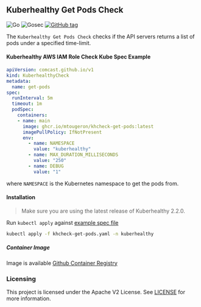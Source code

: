## Kuberhealthy Get Pods Check

![Go](https://github.com/mtougeron/kuberhealthy-get-pods-check/workflows/Go/badge.svg) ![Gosec](https://github.com/mtougeron/kuberhealthy-get-pods-check/workflows/Gosec/badge.svg) [![GitHub tag](https://img.shields.io/github/tag/mtougeron/kuberhealthy-get-pods-check.svg)](https://github.com/mtougeron/kuberhealthy-get-pods-check/tags/)

The `Kuberhealthy Get Pods Check` checks if the API servers returns a list of pods under a specified time-limit.

#### Kuberhealthy AWS IAM Role Check Kube Spec Example
```yaml
apiVersion: comcast.github.io/v1
kind: KuberhealthyCheck
metadata:
  name: get-pods
spec:
  runInterval: 5m
  timeout: 1m
  podSpec:
    containers:
    - name: main
      image: ghcr.io/mtougeron/khcheck-get-pods:latest
      imagePullPolicy: IfNotPresent
      env:
        - name: NAMESPACE
          value: "kuberhealthy"
        - name: MAX_DURATION_MILLISECONDS
          value: "250"
        - name: DEBUG
          value: "1"
```
where `NAMESPACE` is the Kubernetes namespace to get the pods from.

#### Installation

>Make sure you are using the latest release of Kuberhealthy 2.2.0.

Run `kubectl apply` against [example spec file](example/khcheck-get-pods.yaml)

```bash
kubectl apply -f khcheck-get-pods.yaml -n kuberhealthy
```
##### Container Image

Image is available [Github Container Registry](https://github.com/users/mtougeron/packages/container/khcheck-get-pods/)

### Licensing

This project is licensed under the Apache V2 License. See [LICENSE](LICENSE) for more information.
